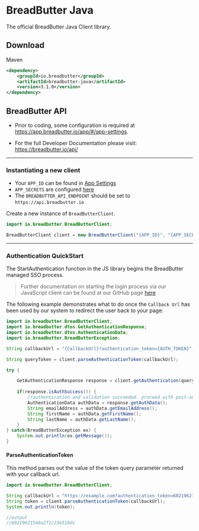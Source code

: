 # BreadButter Java

The official BreadButter Java Client library.

## Download

Maven
```xml
<dependency>
    <groupId>io.breadbutter</groupId>
    <artifactId>breadbutter-java</artifactId>
    <version>3.1.0</version>
</dependency>
```

## BreadButter API


- Prior to coding, some configuration is required at https://app.breadbutter.io/app/#/app-settings.

- For the full Developer Documentation please visit: https://breadbutter.io/api/

---
### Instantiating a new client

- Your `APP_ID` can be found in [App Settings](https://app.breadbutter.io/app/#/app-settings)
- `APP_SECRETS` are configured [here](https://app.breadbutter.io/app/#/app-secrets)
- The `BREADBUTTER_API_ENDPOINT` should be set to `https://api.breadbutter.io`

Create a new instance of `BreadButterClient`.  

```java
import io.breadbutter.BreadButterClient;

BreadButterClient client = new BreadButterClient("{APP_ID}", "{APP_SECRET}", "{BREADBUTTER_API_ENDPOINT}");
```
---
### Authentication QuickStart

The StartAuthentication function in the JS library begins the BreadButter managed SSO process.

>Further documentation on starting the login process via our JavaScript client can be found at our GitHub page [here](https://github.com/breadbutter/breadbutter-java)

The following example demonstrates what to do once the `Callback Url` has been used by our system to redirect the user back to your page:

```java
import io.breadbutter.BreadButterClient;
import io.breadbutter.dtos.GetAuthenticationResponse;
import io.breadbutter.dtos.AuthenticationData;
import io.breadbutter.BreadButterException;

String callbackUrl = "{CallbackUrl}?authentication_token={AUTH_TOKEN}";

String queryToken = client.parseAuthenticationToken(callbackUrl);

try {

    GetAuthenticationResponse response = client.getAuthentication(queryToken);
    
    if(response.isAuthSuccess()) {
        //authentication and validation succeeded. proceed with post-auth workflows for your system
        AuthenticationData authData = response.getAuthData();
        String emailAddress = authData.getEmailAddress();
        String firstName = authData.getFirstName();
        String lastName = authData.getLastName();
    }
} catch(BreadButterException ex) {
    System.out.println(ex.getMessage());
}
```

#### ParseAuthenticationToken
This method parses out the value of the token query parameter returned with your callback url.
```java
import io.breadbutter.BreadButterClient;

String callbackUrl = "https://example.com?authentication_token=60219621548a2f1c23e51bdc";
String token = client.parseAuthenticationToken(callbackUrl);
System.out.println(token);

//output
//60219621548a2f1c23e51bdc
```
